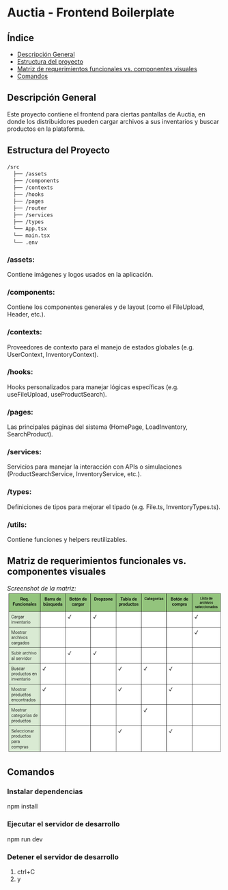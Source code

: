 # Auctia - Frontend Boilerplate

## Índice
- [Descripción General](#descripción-general)
- [Estructura del proyecto](#estructura-del-proyecto)
- [Matriz de requerimientos funcionales vs. componentes visuales](#Matriz-de-requerimientos-funcionales-vs.-componentes-visuales)
- [Comandos](#Comandos)

## Descripción General

Este proyecto contiene el frontend para ciertas pantallas de Auctia, en donde los distribuidores pueden cargar archivos a sus inventarios y buscar productos en la plataforma.

## Estructura del Proyecto

```plaintext
/src
  ├── /assets
  ├── /components
  ├── /contexts
  ├── /hooks
  ├── /pages
  ├── /router
  ├── /services
  ├── /types
  └── App.tsx
  └── main.tsx
  └── .env

```
### /assets: 

Contiene imágenes y logos usados en la aplicación.

### /components: 

Contiene los componentes generales y de layout (como el FileUpload, Header, etc.).

### /contexts: 

Proveedores de contexto para el manejo de estados globales (e.g. UserContext, InventoryContext).

### /hooks: 

Hooks personalizados para manejar lógicas específicas (e.g. useFileUpload, useProductSearch).

### /pages: 

Las principales páginas del sistema (HomePage, LoadInventory, SearchProduct).

### /services: 

Servicios para manejar la interacción con APIs o simulaciones (ProductSearchService, InventoryService, etc.).

### /types: 

Definiciones de tipos para mejorar el tipado (e.g. File.ts, InventoryTypes.ts).

### /utils: 

Contiene funciones y helpers reutilizables.

## Matriz de requerimientos funcionales vs. componentes visuales

_Screenshot de la matriz:_
![MatrixReqsComponents](./Front-end-Boilerplate/src/assets/screenshots/MatrixReqsComponents.png)

## Comandos

### Instalar dependencias

npm install

### Ejecutar el servidor de desarrollo

npm run dev

### Detener el servidor de desarrollo

1. ctrl+C
2. y

